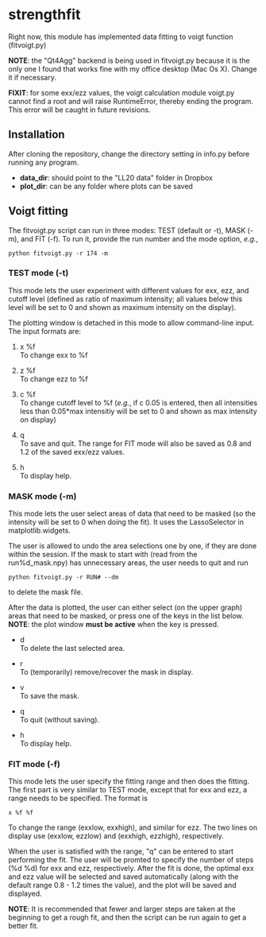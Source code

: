 # strengthfit
Right now, this module has implemented data fitting to
voigt function (fitvoigt.py)

**NOTE**: the "Qt4Agg" backend is being used in fitvoigt.py
because it is the only one I found that works fine with my 
office desktop (Mac Os X). Change it if necessary.

**FIXIT**: for some exx/ezz values, the voigt calculation 
module voigt.py cannot find a root and will raise 
RuntimeError, thereby ending the program. This error will 
be caught in future revisions.

## Installation
After cloning the repository, change the directory setting
in info.py before running any program.

* **data\_dir**: should point to the "LL20 data" folder in Dropbox
* **plot\_dir**: can be any folder where plots can be saved

## Voigt fitting
The fitvoigt.py script can run in three modes: TEST (default or -t), 
MASK (-m), and FIT (-f). To run it, provide the run number
and the mode option, *e.g.*,
```
python fitvoigt.py -r 174 -m
```

### TEST mode (-t)
This mode lets the user experiment with different values
for exx, ezz, and cutoff level (defined as ratio of maximum
intensity; all values below this level will be set to 0 and
shown as maximum intensity on the display).

The plotting window is detached in this mode to allow
command-line input. The input formats are:

1. x %f  
To change exx to %f

2. z %f  
To change ezz to %f

3. c %f  
To change cutoff level to %f (*e.g.*, if c 0.05 is entered,
 then all intensities less than 0.05\*max intensitiy will
 be set to 0 and shown as max intensity on display)

4. q  
To save and quit. The range for FIT mode will also be saved
as 0.8 and 1.2 of the saved exx/ezz values.

5. h  
To display help.

### MASK mode (-m)
This mode lets the user select areas of data that need to
be masked (so the intensity will be set to 0 when doing the
fit). It uses the LassoSelector in matplotlib.widgets.

The user is allowed to undo the area selections one by one,
if they are done within the session. If the mask to start
with (read from the run%d\_mask.npy) has unnecessary areas,
the user needs to quit and run 
```
python fitvoigt.py -r RUN# --dm
```
to delete the mask file.

After the data is plotted, the user can either select (on
the upper graph) areas that need to be masked, or press
one of the keys in the list below. **NOTE**: the plot window
**must be active** when the key is pressed.

* d  
To delete the last selected area.

* r  
To (temporarily) remove/recover the mask in display.

* v  
To save the mask.

* q  
To quit (without saving).

* h  
To display help.


### FIT mode (-f)
This mode lets the user specify the fitting range and then
does the fitting. The first part is very similar to TEST
mode, except that for exx and ezz, a range needs to be
specified. The format is
```
x %f %f
```
To change the range (exxlow, exxhigh), and similar for ezz.
 The two lines on display use (exxlow, ezzlow) and (exxhigh,
 ezzhigh), respectively.

When the user is satisfied with the range, "q" can be 
entered to start performing the fit. The user will be
promted to specify the number of steps (%d %d) for exx and
ezz, respectively. After the fit is done, the optimal exx
and ezz value will be selected and saved automatically 
(along with the default range 0.8 - 1.2 times the value), 
and the plot will be saved and displayed.

**NOTE**: It is recommended that fewer and larger
steps are taken at the beginning to get a rough fit, and
then the script can be run again to get a better fit.
